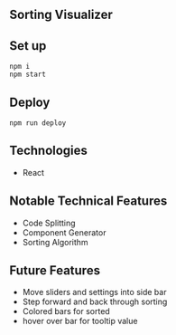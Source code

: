 ## Sorting Visualizer

## Set up

```
npm i
npm start
```

## Deploy

```
npm run deploy
```

## Technologies

- React

## Notable Technical Features

- Code Splitting
- Component Generator
- Sorting Algorithm

## Future Features

- Move sliders and settings into side bar
- Step forward and back through sorting
- Colored bars for sorted
- hover over bar for tooltip value
